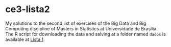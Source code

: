 # ce3-lista2
My solutions to the second list of exercises of the Big Data and Big Computing discipline of Masters in Statistics at Universidade de Brasília. The R script for downloading the data and salving at a folder named `dados` is available at [Lista 1](https://github.com/WilliamRappel98/ce3-lista1/blob/main/Lista_1_William.Rmd).
